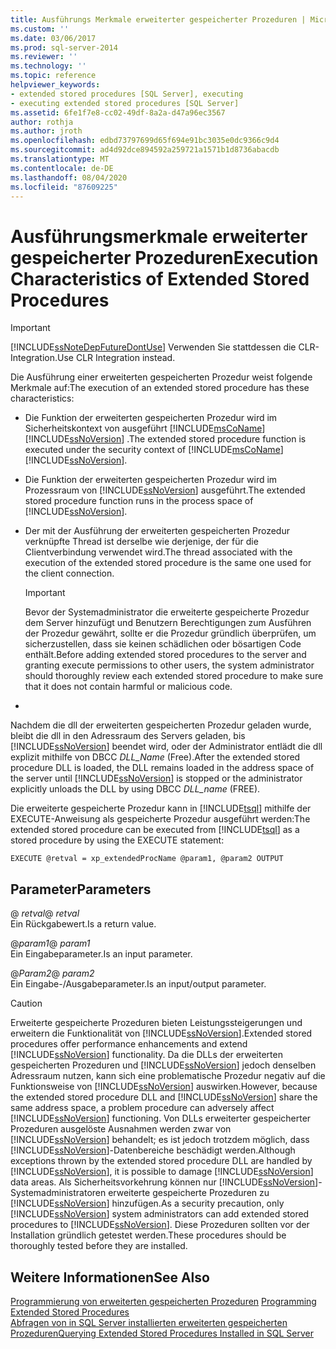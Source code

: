 ```yaml
---
title: Ausführungs Merkmale erweiterter gespeicherter Prozeduren | Microsoft-Dokumentation
ms.custom: ''
ms.date: 03/06/2017
ms.prod: sql-server-2014
ms.reviewer: ''
ms.technology: ''
ms.topic: reference
helpviewer_keywords:
- extended stored procedures [SQL Server], executing
- executing extended stored procedures [SQL Server]
ms.assetid: 6fe1f7e8-cc02-49df-8a2a-d47a96ec3567
author: rothja
ms.author: jroth
ms.openlocfilehash: edbd73797699d65f694e91bc3035e0dc9366c9d4
ms.sourcegitcommit: ad4d92dce894592a259721a1571b1d8736abacdb
ms.translationtype: MT
ms.contentlocale: de-DE
ms.lasthandoff: 08/04/2020
ms.locfileid: "87609225"
---
```

# <a name="execution-characteristics-of-extended-stored-procedures"></a><span data-ttu-id="7e41b-102">Ausführungsmerkmale erweiterter gespeicherter Prozeduren</span><span class="sxs-lookup"><span data-stu-id="7e41b-102">Execution Characteristics of Extended Stored Procedures</span></span>
    
> [!IMPORTANT]  
>  [!INCLUDE[ssNoteDepFutureDontUse](../../includes/ssnotedepfuturedontuse-md.md)] <span data-ttu-id="7e41b-103">Verwenden Sie stattdessen die CLR-Integration.</span><span class="sxs-lookup"><span data-stu-id="7e41b-103">Use CLR Integration instead.</span></span>  
  
 <span data-ttu-id="7e41b-104">Die Ausführung einer erweiterten gespeicherten Prozedur weist folgende Merkmale auf:</span><span class="sxs-lookup"><span data-stu-id="7e41b-104">The execution of an extended stored procedure has these characteristics:</span></span>  
  
-   <span data-ttu-id="7e41b-105">Die Funktion der erweiterten gespeicherten Prozedur wird im Sicherheitskontext von ausgeführt [!INCLUDE[msCoName](../../includes/msconame-md.md)] [!INCLUDE[ssNoVersion](../../includes/ssnoversion-md.md)] .</span><span class="sxs-lookup"><span data-stu-id="7e41b-105">The extended stored procedure function is executed under the security context of [!INCLUDE[msCoName](../../includes/msconame-md.md)] [!INCLUDE[ssNoVersion](../../includes/ssnoversion-md.md)].</span></span>  
  
-   <span data-ttu-id="7e41b-106">Die Funktion der erweiterten gespeicherten Prozedur wird im Prozessraum von [!INCLUDE[ssNoVersion](../../includes/ssnoversion-md.md)] ausgeführt.</span><span class="sxs-lookup"><span data-stu-id="7e41b-106">The extended stored procedure function runs in the process space of [!INCLUDE[ssNoVersion](../../includes/ssnoversion-md.md)].</span></span>  
  
-   <span data-ttu-id="7e41b-107">Der mit der Ausführung der erweiterten gespeicherten Prozedur verknüpfte Thread ist derselbe wie derjenige, der für die Clientverbindung verwendet wird.</span><span class="sxs-lookup"><span data-stu-id="7e41b-107">The thread associated with the execution of the extended stored procedure is the same one used for the client connection.</span></span>  
  
    > [!IMPORTANT]  
    >  <span data-ttu-id="7e41b-108">Bevor der Systemadministrator die erweiterte gespeicherte Prozedur dem Server hinzufügt und Benutzern Berechtigungen zum Ausführen der Prozedur gewährt, sollte er die Prozedur gründlich überprüfen, um sicherzustellen, dass sie keinen schädlichen oder bösartigen Code enthält.</span><span class="sxs-lookup"><span data-stu-id="7e41b-108">Before adding extended stored procedures to the server and granting execute permissions to other users, the system administrator should thoroughly review each extended stored procedure to make sure that it does not contain harmful or malicious code.</span></span>  
  
-  
  
 <span data-ttu-id="7e41b-109">Nachdem die dll der erweiterten gespeicherten Prozedur geladen wurde, bleibt die dll in den Adressraum des Servers geladen, bis [!INCLUDE[ssNoVersion](../../includes/ssnoversion-md.md)] beendet wird, oder der Administrator entlädt die dll explizit mithilfe von DBCC *DLL_Name* (Free).</span><span class="sxs-lookup"><span data-stu-id="7e41b-109">After the extended stored procedure DLL is loaded, the DLL remains loaded in the address space of the server until [!INCLUDE[ssNoVersion](../../includes/ssnoversion-md.md)] is stopped or the administrator explicitly unloads the DLL by using DBCC *DLL_name* (FREE).</span></span>  
  
 <span data-ttu-id="7e41b-110">Die erweiterte gespeicherte Prozedur kann in [!INCLUDE[tsql](../../includes/tsql-md.md)] mithilfe der EXECUTE-Anweisung als gespeicherte Prozedur ausgeführt werden:</span><span class="sxs-lookup"><span data-stu-id="7e41b-110">The extended stored procedure can be executed from [!INCLUDE[tsql](../../includes/tsql-md.md)] as a stored procedure by using the EXECUTE statement:</span></span>  
  
```  
EXECUTE @retval = xp_extendedProcName @param1, @param2 OUTPUT  
```  
  
## <a name="parameters"></a><span data-ttu-id="7e41b-111">Parameter</span><span class="sxs-lookup"><span data-stu-id="7e41b-111">Parameters</span></span>  
 <span data-ttu-id="7e41b-112">\@ *retval*</span><span class="sxs-lookup"><span data-stu-id="7e41b-112">\@ *retval*</span></span>  
 <span data-ttu-id="7e41b-113">Ein Rückgabewert.</span><span class="sxs-lookup"><span data-stu-id="7e41b-113">Is a return value.</span></span>  
  
 <span data-ttu-id="7e41b-114">\@*param1*</span><span class="sxs-lookup"><span data-stu-id="7e41b-114">\@ *param1*</span></span>  
 <span data-ttu-id="7e41b-115">Ein Eingabeparameter.</span><span class="sxs-lookup"><span data-stu-id="7e41b-115">Is an input parameter.</span></span>  
  
 <span data-ttu-id="7e41b-116">\@*Param2*</span><span class="sxs-lookup"><span data-stu-id="7e41b-116">\@ *param2*</span></span>  
 <span data-ttu-id="7e41b-117">Ein Eingabe-/Ausgabeparameter.</span><span class="sxs-lookup"><span data-stu-id="7e41b-117">Is an input/output parameter.</span></span>  
  
> [!CAUTION]  
>  <span data-ttu-id="7e41b-118">Erweiterte gespeicherte Prozeduren bieten Leistungssteigerungen und erweitern die Funktionalität von [!INCLUDE[ssNoVersion](../../includes/ssnoversion-md.md)].</span><span class="sxs-lookup"><span data-stu-id="7e41b-118">Extended stored procedures offer performance enhancements and extend [!INCLUDE[ssNoVersion](../../includes/ssnoversion-md.md)] functionality.</span></span> <span data-ttu-id="7e41b-119">Da die DLLs der erweiterten gespeicherten Prozeduren und [!INCLUDE[ssNoVersion](../../includes/ssnoversion-md.md)] jedoch denselben Adressraum nutzen, kann sich eine problematische Prozedur negativ auf die Funktionsweise von [!INCLUDE[ssNoVersion](../../includes/ssnoversion-md.md)] auswirken.</span><span class="sxs-lookup"><span data-stu-id="7e41b-119">However, because the extended stored procedure DLL and [!INCLUDE[ssNoVersion](../../includes/ssnoversion-md.md)] share the same address space, a problem procedure can adversely affect [!INCLUDE[ssNoVersion](../../includes/ssnoversion-md.md)] functioning.</span></span> <span data-ttu-id="7e41b-120">Von DLLs erweiterter gespeicherter Prozeduren ausgelöste Ausnahmen werden zwar von [!INCLUDE[ssNoVersion](../../includes/ssnoversion-md.md)] behandelt; es ist jedoch trotzdem möglich, dass [!INCLUDE[ssNoVersion](../../includes/ssnoversion-md.md)]-Datenbereiche beschädigt werden.</span><span class="sxs-lookup"><span data-stu-id="7e41b-120">Although exceptions thrown by the extended stored procedure DLL are handled by [!INCLUDE[ssNoVersion](../../includes/ssnoversion-md.md)], it is possible to damage [!INCLUDE[ssNoVersion](../../includes/ssnoversion-md.md)] data areas.</span></span> <span data-ttu-id="7e41b-121">Als Sicherheitsvorkehrung können nur [!INCLUDE[ssNoVersion](../../includes/ssnoversion-md.md)]-Systemadministratoren erweiterte gespeicherte Prozeduren zu [!INCLUDE[ssNoVersion](../../includes/ssnoversion-md.md)] hinzufügen.</span><span class="sxs-lookup"><span data-stu-id="7e41b-121">As a security precaution, only [!INCLUDE[ssNoVersion](../../includes/ssnoversion-md.md)] system administrators can add extended stored procedures to [!INCLUDE[ssNoVersion](../../includes/ssnoversion-md.md)].</span></span> <span data-ttu-id="7e41b-122">Diese Prozeduren sollten vor der Installation gründlich getestet werden.</span><span class="sxs-lookup"><span data-stu-id="7e41b-122">These procedures should be thoroughly tested before they are installed.</span></span>  
  
## <a name="see-also"></a><span data-ttu-id="7e41b-123">Weitere Informationen</span><span class="sxs-lookup"><span data-stu-id="7e41b-123">See Also</span></span>  
 <span data-ttu-id="7e41b-124">[Programmierung von erweiterten gespeicherten Prozeduren](database-engine-extended-stored-procedures-programming.md) </span><span class="sxs-lookup"><span data-stu-id="7e41b-124">[Programming Extended Stored Procedures](database-engine-extended-stored-procedures-programming.md) </span></span>  
 [<span data-ttu-id="7e41b-125">Abfragen von in SQL Server installierten erweiterten gespeicherten Prozeduren</span><span class="sxs-lookup"><span data-stu-id="7e41b-125">Querying Extended Stored Procedures Installed in SQL Server</span></span>](querying-extended-stored-procedures-installed-in-sql-server.md)  
  
  
